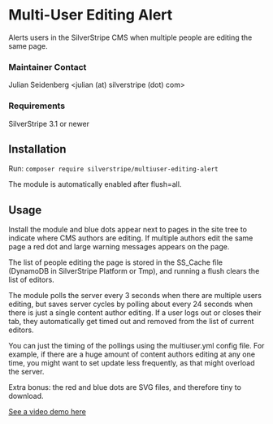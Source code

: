 # Multi-User Editing Alert
Alerts users in the SilverStripe CMS when multiple people are editing the same page.

### Maintainer Contact
Julian Seidenberg
<julian (at) silverstripe (dot) com>

### Requirements
SilverStripe 3.1 or newer

## Installation
Run: `composer require silverstripe/multiuser-editing-alert`

The module is automatically enabled after flush=all.

## Usage
Install the module and blue dots appear next to pages in the site tree to indicate where CMS authors are editing.
If multiple authors edit the same page a red dot and large warning messages appears on the page.

The list of people editing the page is stored in the SS_Cache file (DynamoDB in SilverStripe Platform or Tmp), 
and running a flush clears the list of editors.
 
The module polls the server every 3 seconds when there are multiple users editing, but saves server cycles by polling 
about every 24 seconds when there is just a single content author editing. If a user logs out or closes their tab, they
automatically get timed out and removed from the list of current editors.

You can just the timing of the pollings using the multiuser.yml config file. For example, if there are a huge amount of
content authors editing at any one time, you might want to set update less frequently, as that might overload the server. 

Extra bonus: the red and blue dots are SVG files, and therefore tiny to download.

[See a video demo here](https://youtu.be/rNhudazR2UA)



